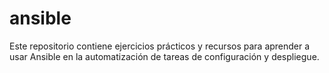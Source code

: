 # ansible
Este repositorio contiene ejercicios prácticos y recursos para aprender a usar Ansible en la automatización de tareas de configuración y despliegue.
